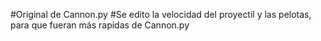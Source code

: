 #Original de Cannon.py
#Se edito la velocidad del proyectil y las pelotas, para que fueran más rapidas de Cannon.py
